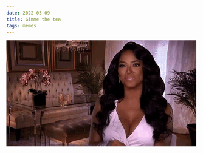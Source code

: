 ```yaml
---
date: 2022-05-09
title: Gimme the tea
tags: memes
---
```


![gimmethetea.gif](https://raw.githubusercontent.com/muneer78/muneer78.github.io/master/images/gimmethetea.gif)
